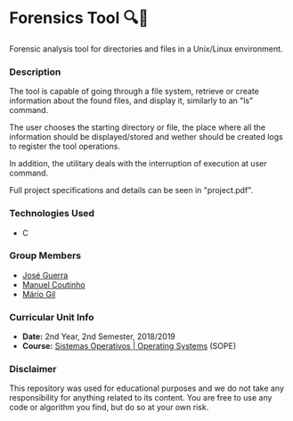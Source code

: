 # Forensics Tool :mag::file_folder:
Forensic analysis tool for directories and files in a Unix/Linux environment.


### Description
The tool is capable of going through a file system, retrieve or create information about the found files, and display it, similarly to an "ls" command.

The user chooses the starting directory or file, the place where all the information should be displayed/stored and wether should be created logs to register the tool operations. 

In addition, the utilitary deals with the interruption of execution at user command.

Full project specifications and details can be seen in "project.pdf".

### Technologies Used
* C

### Group Members
* [José Guerra](https://github.com/joewar99 "joewar99")
* [Manuel Coutinho](https://github.com/ManelCoutinho "ManelCoutinho")
* [Mário Gil](https://github.com/GambuzX "GambuzX")

### Curricular Unit Info
* **Date:** 2nd Year, 2nd Semester, 2018/2019
* **Course:** [Sistemas Operativos | Operating Systems](https://sigarra.up.pt/feup/en/UCURR_GERAL.FICHA_UC_VIEW?pv_ocorrencia_id=419998 "SOPE") (SOPE)

### Disclaimer 
This repository was used for educational purposes and we do not take any responsibility for anything related to its content. You are free to use any code or algorithm you find, but do so at your own risk.

